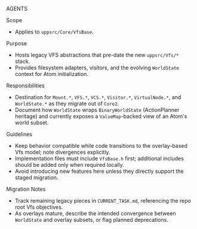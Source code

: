AGENTS

Scope
- Applies to `uppsrc/Core/VfsBase`.

Purpose
- Hosts legacy VFS abstractions that pre-date the new `uppsrc/Vfs/*` stack.
- Provides filesystem adapters, visitors, and the evolving `WorldState` context for Atom initialization.

Responsibilities
- Destination for `Mount.*`, `VFS.*`, `VCS.*`, `Visitor.*`, `VirtualNode.*`, and `WorldState.*` as they migrate out of `Core2`.
- Document how `WorldState` wraps `BinaryWorldState` (ActionPlanner heritage) and currently exposes a `ValueMap`-backed view of an Atom's world subset.

Guidelines
- Keep behavior compatible while code transitions to the overlay-based Vfs model; note divergences explicitly.
- Implementation files must include `VfsBase.h` first; additional includes should be added only when required locally.
- Avoid introducing new features here unless they directly support the staged migration.

Migration Notes
- Track remaining legacy pieces in `CURRENT_TASK.md`, referencing the repo root Vfs objectives.
- As overlays mature, describe the intended convergence between `WorldState` and overlay subsets, or flag planned deprecations.
